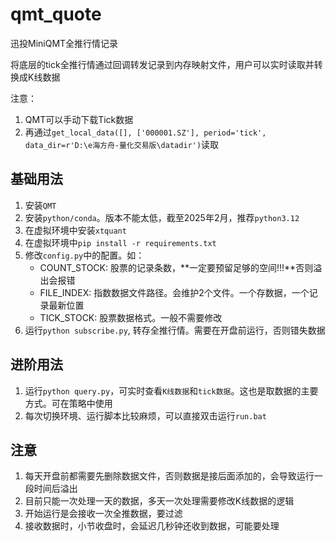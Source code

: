 # qmt_quote

迅投MiniQMT全推行情记录

将底层的tick全推行情通过回调转发记录到内存映射文件，用户可以实时读取并转换成K线数据

注意：

1. QMT可以手动下载Tick数据
2. 再通过`get_local_data([], ['000001.SZ'], period='tick', data_dir=r'D:\e海方舟-量化交易版\datadir')`读取

## 基础用法

1. 安装`QMT`
2. 安装`python/conda`。版本不能太低，截至2025年2月，推荐`python3.12`
3. 在虚拟环境中安装`xtquant`
4. 在虚拟环境中`pip install -r requirements.txt`
5. 修改`config.py`中的配置。如：
    - COUNT_STOCK: 股票的记录条数，**一定要预留足够的空间!!!**否则溢出会报错
    - FILE_INDEX: 指数数据文件路径。会维护2个文件。一个存数据，一个记录最新位置
    - TICK_STOCK: 股票数据格式。一般不需要修改
6. 运行`python subscribe.py`, 转存全推行情。需要在开盘前运行，否则错失数据

## 进阶用法

1. 运行`python query.py`，可实时查看`K线数据`和`tick数据`。这也是取数据的主要方式。可在策略中使用
2. 每次切换环境、运行脚本比较麻烦，可以直接双击运行`run.bat`

## 注意

1. 每天开盘前都需要先删除数据文件，否则数据是接后面添加的，会导致运行一段时间后溢出
2. 目前只能一次处理一天的数据，多天一次处理需要修改K线数据的逻辑
3. 开始运行是会接收一次全推数据，要过滤
4. 接收数据时，小节收盘时，会延迟几秒钟还收到数据，可能要处理
